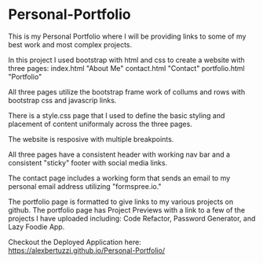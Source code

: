 # Personal-Portfolio
This is my Personal Portfolio where I will be providing links to some of my best work and most complex projects.

In this project I used bootstrap with html and css to create a website with three pages:
    index.html "About Me"
    contact.html "Contact"
    portfolio.html "Portfolio"

All three pages utilize the bootstrap frame work of collums and rows with bootstrap css and javascrip links.

There is a style.css page that I used to define the basic styling and placement of content uniformaly across the three pages.

The website is resposive with multiple breakpoints.

All three pages have a consistent header with working nav bar and a consistent "sticky" footer with social media links. 

The contact page includes a working form that sends an email to my personal email address utilizing "formspree.io."

The portfolio page is formatted to give links to my various projects on github. The portfolio page has Project Previews with a link to a few of the projects I have uploaded including: Code Refactor, Password Generator, and Lazy Foodie App.

Checkout the Deployed Application here: https://alexbertuzzi.github.io/Personal-Portfolio/
